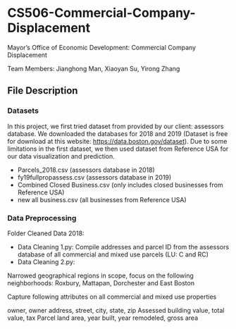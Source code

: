 # CS506-Commercial-Company-Displacement
Mayor’s Office of Economic Development: Commercial Company Displacement

Team Members: Jianghong Man, Xiaoyan Su, Yirong Zhang

## File Description
### Datasets
In this project, we first tried dataset from provided by our client: assessors database. We downloaded the databases for 2018 and 2019 (Dataset is free for download at this website: https://data.boston.gov/dataset). Due to some limitations in the first dataset, we then used dataset from Reference USA for our data visualization and prediction.

* Parcels_2018.csv (assessors database in 2018)
* fy19fullpropassess.csv (assessors database in 2019)
* Combined Closed Business.csv (only includes closed businesses from Reference USA)
* new all business.csv (all businesses from Reference USA)

### Data Preprocessing
Folder Cleaned Data 2018:
* Data Cleaning 1.py: Compile addresses and parcel ID from the assessors database of all commercial and mixed use parcels (LU: C and RC)
* Data Cleaning 2.py: 

Narrowed geographical regions in scope, focus on the following neighborhoods: Roxbury, Mattapan, Dorchester and East Boston

Capture following attributes on all commercial and mixed use properties

   owner, owner address, street, city, state, zip
   Assessed building value, total value, tax
   Parcel land area, year built, year remodeled, gross area
